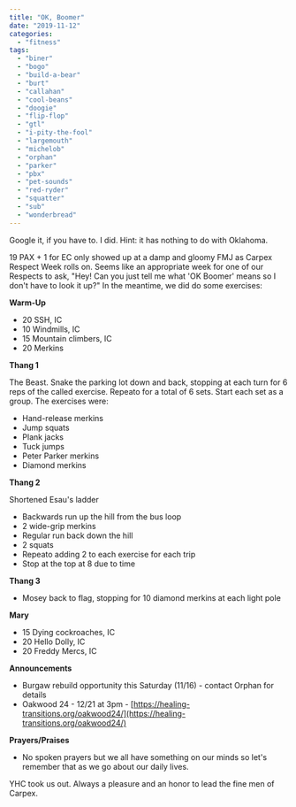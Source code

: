 ```yaml
---
title: "OK, Boomer"
date: "2019-11-12"
categories: 
  - "fitness"
tags: 
  - "biner"
  - "bogo"
  - "build-a-bear"
  - "burt"
  - "callahan"
  - "cool-beans"
  - "doogie"
  - "flip-flop"
  - "gtl"
  - "i-pity-the-fool"
  - "largemouth"
  - "michelob"
  - "orphan"
  - "parker"
  - "pbx"
  - "pet-sounds"
  - "red-ryder"
  - "squatter"
  - "sub"
  - "wonderbread"
---
```


Google it, if you have to. I did. Hint: it has nothing to do with Oklahoma.

19 PAX + 1 for EC only showed up at a damp and gloomy FMJ as Carpex Respect Week rolls on. Seems like an appropriate week for one of our Respects to ask, "Hey! Can you just tell me what 'OK Boomer' means so I don't have to look it up?" In the meantime, we did do some exercises:

**Warm-Up**

- 20 SSH, IC
- 10 Windmills, IC
- 15 Mountain climbers, IC
- 20 Merkins

**Thang 1**

The Beast. Snake the parking lot down and back, stopping at each turn for 6 reps of the called exercise. Repeato for a total of 6 sets. Start each set as a group. The exercises were:

- Hand-release merkins
- Jump squats
- Plank jacks
- Tuck jumps
- Peter Parker merkins
- Diamond merkins

**Thang 2**

Shortened Esau's ladder

- Backwards run up the hill from the bus loop
- 2 wide-grip merkins
- Regular run back down the hill
- 2 squats
- Repeato adding 2 to each exercise for each trip
- Stop at the top at 8 due to time

**Thang 3**

- Mosey back to flag, stopping for 10 diamond merkins at each light pole

**Mary**

- 15 Dying cockroaches, IC
- 20 Hello Dolly, IC
- 20 Freddy Mercs, IC

**Announcements**

- Burgaw rebuild opportunity this Saturday (11/16) - contact Orphan for details
- Oakwood 24 - 12/21 at 3pm - [https://healing-transitions.org/oakwood24/](https://healing-transitions.org/oakwood24/)

**Prayers/Praises**

- No spoken prayers but we all have something on our minds so let's remember that as we go about our daily lives.

YHC took us out. Always a pleasure and an honor to lead the fine men of Carpex.
